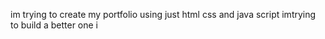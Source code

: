 
im trying to create my portfolio using just html css and java script
imtrying to build a better one 
i 
